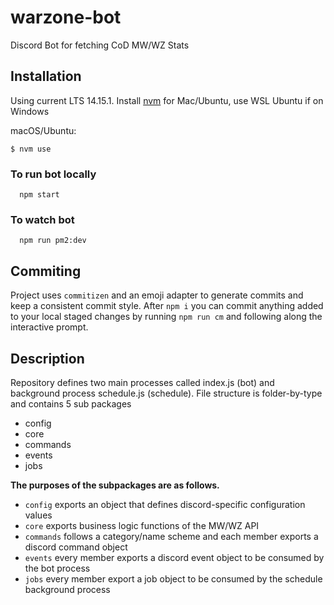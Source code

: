 # warzone-bot

Discord Bot for fetching CoD MW/WZ Stats

## Installation
Using current LTS 14.15.1. Install [nvm](https://github.com/nvm-sh/nvm) for Mac/Ubuntu, use WSL Ubuntu if on Windows

macOS/Ubuntu:
```
$ nvm use
```

### To run bot locally
```
  npm start
```

### To watch bot
```
  npm run pm2:dev
```

## Commiting
Project uses `commitizen` and an emoji adapter to generate commits and keep a consistent commit style. After `npm i` you can commit anything added to your local staged changes by running `npm run cm` and following along the interactive prompt.
## Description
Repository defines two main processes called index.js (bot) and background process schedule.js (schedule).
File structure is folder-by-type and contains 5 sub packages
- config
- core
- commands
- events
- jobs

**The purposes of the subpackages are as follows.**
- `config` exports an object that defines discord-specific configuration values
- `core` exports business logic functions of the MW/WZ API
- `commands` follows a category/name scheme and each member exports a discord command object
- `events` every member exports a discord event object to be consumed by the bot process
- `jobs` every member export a job object to be consumed by the schedule background process
